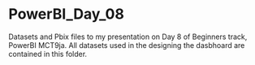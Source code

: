 # PowerBI_Day_08
Datasets and Pbix files to my presentation on Day 8 of Beginners track, PowerBI MCT9ja.
All datasets used in the designing the dasbhoard are contained in this folder. 
